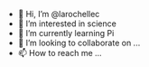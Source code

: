 - 👋 Hi, I’m @larochellec
- 👀 I’m interested in science
- 🌱 I’m currently learning Pi
- 💞️ I’m looking to collaborate on ...
- 📫 How to reach me ...

<!---
larochellec/larochellec is a ✨ special ✨ repository because its `README.md` (this file) appears on your GitHub profile.
You can click the Preview link to take a look at your changes.
--->
